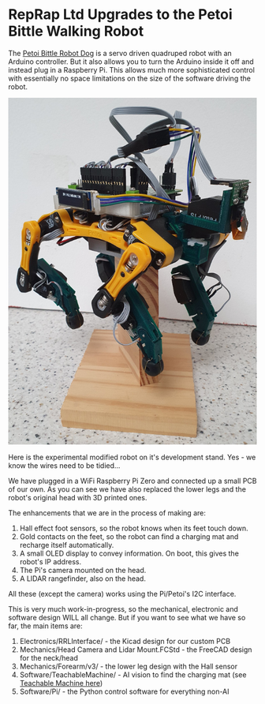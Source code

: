 # RepRap Ltd Upgrades to the Petoi Bittle Walking Robot

The [Petoi Bittle Robot Dog](https://www.petoi.com/pages/bittle-open-source-bionic-robot-dog) is a servo driven quadruped robot with an Arduino controller. But it also allows you to turn the Arduino inside it off and instead plug in a Raspberry Pi. This allows much more sophisticated control with essentially no space limitations on the size of the software driving the robot.

![RRL Petoi Bittle](https://github.com/RepRapLtd/Walking-robots/blob/main/Petoi/Pix/dog-in-progress.jpg)

Here is the experimental modified robot on it's development stand. Yes - we know the wires need to be tidied...

We have plugged in a WiFi Raspberry Pi Zero and connected up a small PCB of our own. As you can see we have also replaced the lower legs and the robot's original head with 3D printed ones.

The enhancements that we are in the process of making are:

1. Hall effect foot sensors, so the robot knows when its feet touch down.
2. Gold contacts on the feet, so the robot can find a charging mat and recharge itself automatically.
3. A small OLED display to convey information. On boot, this gives the robot's IP address.
4. The Pi's camera mounted on the head.
5. A LIDAR rangefinder, also on the head.

All these (except the camera) works using the Pi/Petoi's I2C interface.

This is very much work-in-progress, so the mechanical, electronic and software design WILL all change. But if you want to see what we have so far, the main items are:

1. Electronics/RRLInterface/ - the Kicad design for our custom PCB
2. Mechanics/Head Camera and Lidar Mount.FCStd - the FreeCAD design for the neck/head
3. Mechanics/Forearm/v3/ - the lower leg design with the Hall sensor
4. Software/TeachableMachine/ - AI vision to find the charging mat (see [Teachable Machine here](https://teachablemachine.withgoogle.com/))
5. Software/Pi/ - the Python control software for everything non-AI


